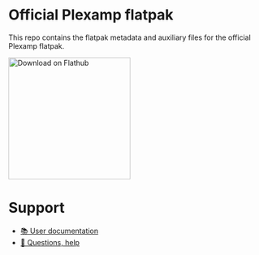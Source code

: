 # Official Plexamp flatpak

This repo contains the flatpak metadata and auxiliary files for the official Plexamp flatpak.

<a href='https://flathub.org/apps/details/com.plexamp.Plexamp'><img width='240' alt='Download on Flathub' src='https://dl.flathub.org/assets/badges/flathub-badge-en.png'/></a>

# Support

- [📚 User documentation](https://support.plex.tv/articles/)
- [🛟 Questions, help](https://forums.plex.tv/tag/plexamp)
